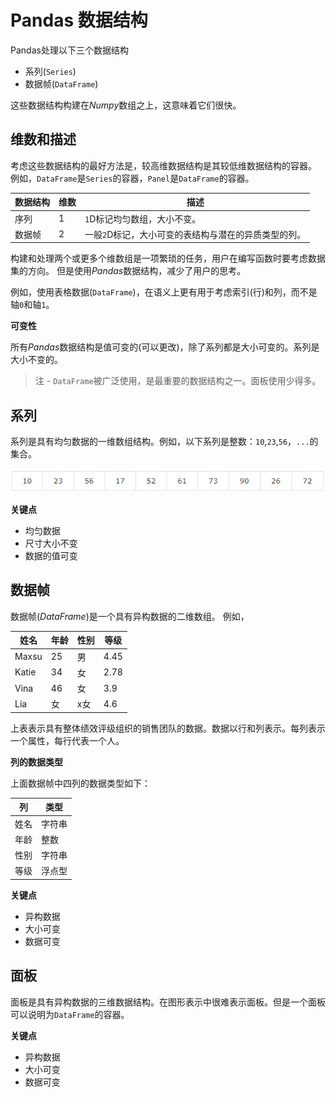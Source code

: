 # Pandas 数据结构			 			

Pandas处理以下三个数据结构

- 系列(`Series`)
- 数据帧(`DataFrame`)

这些数据结构构建在*Numpy*数组之上，这意味着它们很快。

## 维数和描述

考虑这些数据结构的最好方法是，较高维数据结构是其较低维数据结构的容器。 例如，`DataFrame`是`Series`的容器，`Panel`是`DataFrame`的容器。

| 数据结构 | 维数 | 描述                                                 |
| -------- | ---- | ---------------------------------------------------- |
| 序列     | 1    | `1`D标记均匀数组，大小不变。                         |
| 数据帧   | 2    | 一般`2`D标记，大小可变的表结构与潜在的异质类型的列。 |

构建和处理两个或更多个维数组是一项繁琐的任务，用户在编写函数时要考虑数据集的方向。 但是使用*Pandas*数据结构，减少了用户的思考。

例如，使用表格数据(`DataFrame`)，在语义上更有用于考虑索引(行)和列，而不是轴`0`和轴`1`。

**可变性**

所有*Pandas*数据结构是值可变的(可以更改)，除了系列都是大小可变的。系列是大小不变的。

> 注 - `DataFrame`被广泛使用，是最重要的数据结构之一。面板使用少得多。

## 系列

系列是具有均匀数据的一维数组结构。例如，以下系列是整数：`10`,`23`,`56`，`...`的集合。

![img](./images/dataframe1.jpg)

**关键点**

- 均匀数据
- 尺寸大小不变
- 数据的值可变

## 数据帧

数据帧(*DataFrame*)是一个具有异构数据的二维数组。 例如，

| 姓名  | 年龄 | 性别 | 等级 |
| ----- | ---- | ---- | ---- |
| Maxsu | 25   | 男   | 4.45 |
| Katie | 34   | 女   | 2.78 |
| Vina  | 46   | 女   | 3.9  |
| Lia   | 女   | x女  | 4.6  |

上表表示具有整体绩效评级组织的销售团队的数据。数据以行和列表示。每列表示一个属性，每行代表一个人。

**列的数据类型**

上面数据帧中四列的数据类型如下：

| 列   | 类型   |
| ---- | ------ |
| 姓名 | 字符串 |
| 年龄 | 整数   |
| 性别 | 字符串 |
| 等级 | 浮点型 |

**关键点**

- 异构数据
- 大小可变
- 数据可变

## 面板

面板是具有异构数据的三维数据结构。在图形表示中很难表示面板。但是一个面板可以说明为`DataFrame`的容器。

**关键点**

- 异构数据
- 大小可变
- 数据可变
